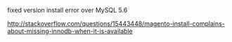 fixed version install error over MySQL 5.6

http://stackoverflow.com/questions/15443448/magento-install-complains-about-missing-innodb-when-it-is-available
